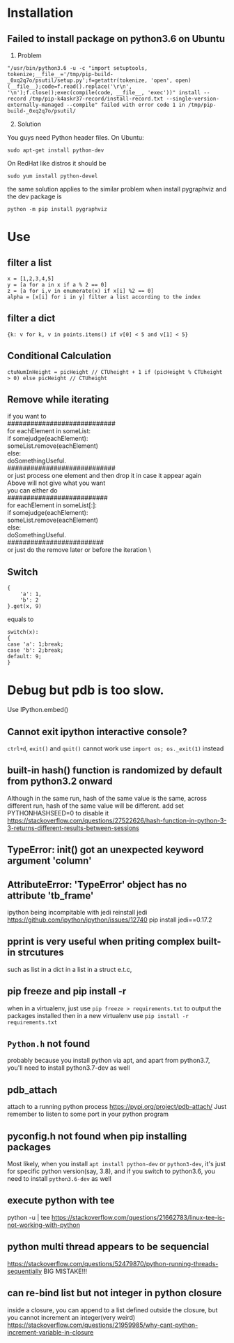 # Installation
## Failed to install package on python3.6 on Ubuntu
1. Problem
```
"/usr/bin/python3.6 -u -c "import setuptools, tokenize;__file__='/tmp/pip-build-_0xq2q7o/psutil/setup.py';f=getattr(tokenize, 'open', open)(__file__);code=f.read().replace('\r\n', '\n');f.close();exec(compile(code, __file__, 'exec'))" install --record /tmp/pip-k4askr37-record/install-record.txt --single-version-externally-managed --compile" failed with error code 1 in /tmp/pip-build-_0xq2q7o/psutil/
```
2. Solution

You guys need Python header files. On Ubuntu: 
```
sudo apt-get install python-dev
```
On RedHat like distros it should be 
```
sudo yum install python-devel
```
the same solution applies to the similar problem when install pygraphviz
and the dev package is
```
python -m pip install pygraphviz
```
# Use
## filter a list
```
x = [1,2,3,4,5]
y = [a for a in x if a % 2 == 0]
z = [a for i,v in enumerate(x) if x[i] %2 == 0]
alpha = [x[i] for i in y] filter a list according to the index
```
## filter a dict
```
{k: v for k, v in points.items() if v[0] < 5 and v[1] < 5}
```
## Conditional Calculation
```
ctuNumInHeight = picHeight // CTUheight + 1 if (picHeight % CTUheight > 0) else picHeight // CTUheight
```
## Remove while iterating
if you want to \
############################ \
for eachElement in someList: \
    if somejudge(eachElement): \
        someList.remove(eachElement) \
    else: \
        doSomethingUseful. \
############################ \
or just process one element and then drop it in case it appear again \
Above will not give what you want \
you can either do \
########################## \
for eachElement in someList[:]: \
    if somejudge(eachElement): \
        someList.remove(eachElement) \
    else: \
        doSomethingUseful. \
######################### \
or just do the remove later or before the iteration \
## Switch
```
{
    'a': 1,
    'b': 2
}.get(x, 9)
```
equals to 
```
switch(x):
{
case 'a': 1;break;
case 'b': 2;break;
default: 9;
}
```
# Debug but pdb is too slow.
Use IPython.embed()

## Cannot exit ipython interactive console?
`ctrl+d`, `exit()` and `quit()` cannot work
use `import os; os._exit(1)` instead

## built-in hash() function is randomized by default from python3.2 onward
Although in the same run, hash of the same value is the same,
across different run, hash of the same value will be different.
add set PYTHONHASHSEED=0 to disable it
https://stackoverflow.com/questions/27522626/hash-function-in-python-3-3-returns-different-results-between-sessions

## TypeError: __init__() got an unexpected keyword argument 'column'
## AttributeError: 'TypeError' object has no attribute 'tb_frame'
ipython being incompitable with jedi
reinstall jedi
https://github.com/ipython/ipython/issues/12740
pip install jedi==0.17.2

## pprint is very useful when priting complex built-in strcutures

such as list in a dict in a list in a struct e.t.c,

## pip freeze and pip install -r
when in a virtualenv, just use `pip freeze > requirements.txt` to output the packages installed
then in a new virtualenv use `pip install -r requirements.txt`

## `Python.h` not found
probably because you install python via apt, and apart from python3.7, you'll need to install python3.7-dev as well

## pdb_attach
attach to a running python process
https://pypi.org/project/pdb-attach/
Just remember to listen to some port in your python program

## pyconfig.h not found when pip installing packages
Most likely, when you install `apt install python-dev` or `python3-dev`, it's just for specific python version(say, 3.8), and if you switch to python3.6, you need to install  `python3.6-dev` as well 

## execute python with tee
python -u <python program> |  tee <outputfile>
https://stackoverflow.com/questions/21662783/linux-tee-is-not-working-with-python


## python multi thread appears to be sequencial
https://stackoverflow.com/questions/52479870/python-running-threads-sequentially
BIG MISTAKE!!!

## can re-bind list but not integer in python closure
inside a closure, you can append to a list defined outside the closure, but you cannot increment an integer(very weird)
https://stackoverflow.com/questions/21959985/why-cant-python-increment-variable-in-closure
